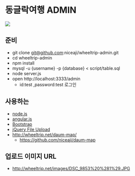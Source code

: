 # 동글락여행 ADMIN

![](http://i.imgur.com/Mts14Re.png)

## 준비

* git clone git@github.com:niceaji/wheeltrip-admin.git
* cd wheeltrip-admin
* npm install
* mysql -u {username} -p {database} < script/table.sql
* node server.js
* open http://localhost:3333/admin
    * id:test ,password:test 로그인

## 사용하는

* [node.js][1]
* [angular.js][2]
* [Bootstrap][3]
* [jQuery File Upload][4]
* http://wheeltrip.net/daum-map/
    * https://github.com/niceaji/daum-map

## 업로드 이미지 URL

* http://wheeltrip.net/images/DSC_9853%20%281%29.JPG

[1]:http://nodejs.org/
[2]:https://www.angularjs.org/
[3]:http://getbootstrap.com/
[4]:http://blueimp.github.io/jQuery-File-Upload/
